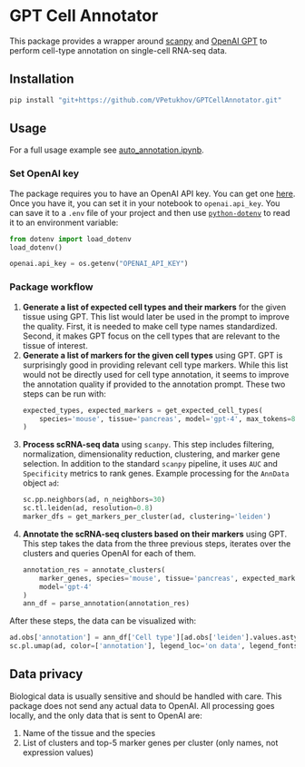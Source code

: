 # GPT Cell Annotator

This package provides a wrapper around [scanpy](https://github.com/theislab/scanpy) and [OpenAI GPT](https://platform.openai.com/docs/) to perform cell-type annotation on single-cell RNA-seq data.

## Installation

```bash
pip install "git+https://github.com/VPetukhov/GPTCellAnnotator.git"
```

## Usage

For a full usage example see [auto_annotation.ipynb](./examples/auto_annotation.ipynb).

### Set OpenAI key

The package requires you to have an OpenAI API key. You can get one [here](https://help.openai.com/en/articles/4936850-where-do-i-find-my-secret-api-key). Once you have it, you can set it in your notebook to `openai.api_key`. You can save it to a `.env` file of your project and then use [`python-dotenv`](https://pypi.org/project/python-dotenv/) to read it to an environment variable:

```python
from dotenv import load_dotenv
load_dotenv()

openai.api_key = os.getenv("OPENAI_API_KEY")
```

### Package workflow

1. **Generate a list of expected cell types and their markers** for the given tissue using GPT. This list would later be used in the prompt to improve the quality. First, it is needed to make cell type names standardized. Second, it makes GPT focus on the cell types that are relevant to the tissue of interest.
2. **Generate a list of markers for the given cell types** using GPT. GPT is surprisingly good in providing relevant cell type markers. While this list would not be directly used for cell type annotation, it seems to improve the annotation quality if provided to the annotation prompt. These two steps can be run with:
    ```python
    expected_types, expected_markers = get_expected_cell_types(
        species='mouse', tissue='pancreas', model='gpt-4', max_tokens=800
    )
    ```
3. **Process scRNA-seq data** using `scanpy`. This step includes filtering, normalization, dimensionality reduction, clustering, and marker gene selection. In addition to the standard `scanpy` pipeline, it uses `AUC` and `Specificity` metrics to rank genes. Example processing for the `AnnData` object `ad`:
    ```python
    sc.pp.neighbors(ad, n_neighbors=30)
    sc.tl.leiden(ad, resolution=0.8)
    marker_dfs = get_markers_per_cluster(ad, clustering='leiden')
    ```
4. **Annotate the scRNA-seq clusters based on their markers** using GPT. This step takes the data from the three previous steps, iterates over the clusters and queries OpenAI for each of them.
    ```python
    annotation_res = annotate_clusters(
        marker_genes, species='mouse', tissue='pancreas', expected_markers=expected_markers,
        model='gpt-4'
    )
    ann_df = parse_annotation(annotation_res)
    ```

After these steps, the data can be visualized with:
```python
ad.obs['annotation'] = ann_df['Cell type'][ad.obs['leiden'].values.astype(int)].values
sc.pl.umap(ad, color=['annotation'], legend_loc='on data', legend_fontsize=8)
```


## Data privacy

Biological data is usually sensitive and should be handled with care. This package does not send any actual data to OpenAI. All processing goes locally, and the only data that is sent to OpenAI are:
1. Name of the tissue and the species
2. List of clusters and top-5 marker genes per cluster (only names, not expression values)
